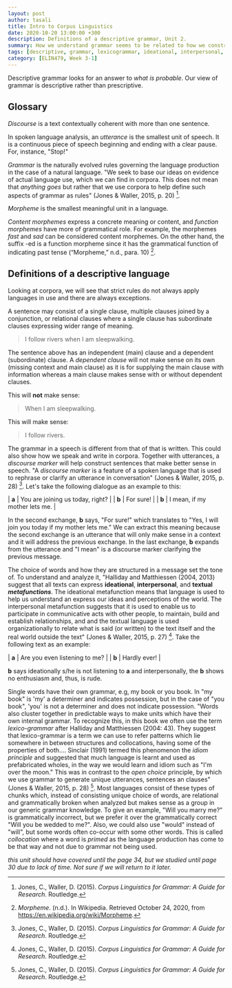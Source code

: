 ```yaml
---
layout: post
author: tasali
title: Intro to Corpus Linguistics
date: 2020-10-20 13:00:00 +300
description: Definitions of a descriptive grammar, Unit 2.
summary: How we understand grammar seems to be related to how we construct it. Grammar by default is not prescriptive as what we mean by rules changes and is often broken by exceptions, which all natural languages experience. The spoken grammar is also different from that of written as one of the core values for the spoken grammar is efficiency. 
tags: [descriptive, grammar, lexicogrammar, ideational, interpersonal, textual, metafunctions utterance, textual, primer, open-choice, idiom-principle]
category: [ELIN479, Week 3-1]
---
```


Descriptive grammar looks for an answer to *what is probable*. Our view of grammar is descriptive rather than prescriptive.

## Glossary

_Discourse_ is a text contextually coherent with more than one sentence.

In spoken language analysis, an _utterance_ is the smallest unit of speech. It is a continuous piece of speech beginning and ending with a clear pause. For, instance, "Stop!"

_Grammar_ is the naturally evolved rules governing the language production in the case of a natural language. "We seek to base our ideas on evidence of actual language use, which we can find in corpora. This does not mean that _anything goes_ but rather that we use corpora to help define such aspects of grammar as rules" (Jones & Waller, 2015, p. 20) [^1].

_Morpheme_ is the smallest meaningful unit in a language. 

_Content morphemes_ express a concrete meaning or content, and _function morphemes_ have more of grammatical role. For example, the morphemes _fast_ and _sad_ can be considered content morphemes. On the other hand, the suffix -ed is a function morpheme since it has the grammatical function of indicating past tense (“Morpheme,” n.d., para. 10) [^2]. 

## Definitions of a descriptive language

Looking at corpora, we will see that strict rules do not always apply languages in use and there are always exceptions.

A sentence may consist of a single clause, multiple clauses joined by a conjunction, or relational clauses where a single clause has subordinate clauses expressing wider range of meaning. 

> I follow rivers when I am sleepwalking. 

The sentence above has an independent (main) clause and a dependent (subordinate) clause. A _dependent clause_ will not make sense on its own (missing context and main clause) as it is for supplying the main clause with information whereas a main clause makes sense with or without dependent clauses.

This will **not** make sense:

> When I am sleepwalking.

This will make sense:

> I follow rivers.

The grammar in a speech is different from that of that is written. This could also show how we speak and write in corpora. Together with utterances, a _discourse marker_ will help construct sentences that make better sense in speech. "A _discourse marker_ is a feature of a spoken language that is used to rephrase or clarify an utterance in conversation" (Jones & Waller, 2015, p. 28) [^1]. Let's take the following dialogue as an example to this:

| **a** | You are joining us today, right? |
| **b** | For sure! |
| **b** | I mean, if my mother lets me. |

In the second exchange, **b** says, "For sure!" which translates to "Yes, I will join you today if my mother lets me." We can extract this meaning because the second exchange is an utterance that will only make sense in a context and it will address the previous exchange. In the last exchange, **b** expands from the utterance and "I mean" is a discourse marker clarifying the previous message.

The choice of words and how they are structured in a message set the tone of. To understand and analyze it, "Halliday and Matthiessen (2004, 2013) suggest that all texts can express **ideational**, **interpersonal**, and **textual *metafunctions***. The ideational metafunction means that language is used to help us understand an express our ideas and perceptions of the world. The interpersonal metafunction suggests that it is used to enable us to participate in communicative acts with other people, to maintain, build and establish relationships, and and the textual language is used organizationally to relate what is said (or written) to the text itself and the real world outside the text" (Jones & Waller, 2015, p. 27) [^1]. Take the following text as an example:

| **a** | Are you even listening to me? |
| **b** | Hardly ever! |

**b** says ideationally s/he is not listening to **a** and interpersonally, the **b** shows no enthusiasm and, thus, is rude.

Single words have their own grammar, e.g, my book or you book. In "my book" is 'my' a determiner and indicates possession, but in the case of "you book", 'you' is not a determiner and does not indicate possession. "Words also cluster together in predictable ways to make units which have their own internal grammar. To recognize this, in this book we often use the term _lexico-grammar_ after Halliday and Matthiessen (2004: 43). They suggest that lexico-grammar is a term we can use to refer patterns which lie somewhere in between structures and collocations, having some of the properties of both.... Sinclair (1991) termed this phenomenon the _idiom principle_ and suggested that much language is learnt and used as prefabricated wholes, in the way we would learn and idiom such as "I'm over the moon." This was in contrast to the _open choice_ principle, by which we use grammar to generate unique utterances, sentences an clauses" (Jones & Waller, 2015, p. 28) [^1]. Most languages consist of these types of chunks which, instead of consisting unique choice of words, are relational and grammatically broken when analyzed but makes sense as a group in our generic grammar knowledge. To give an example, "Will you marry me?" is grammatically incorrect, but we prefer it over the grammatically correct "Will you be wedded to me?". Also, we could also use "would" instead of "will", but some words often co-occur with some other words. This is called _collocation_ where a word is _primed_ as the language production has come to be that way and not due to grammar not being used.

*this unit should have covered until the page 34, but we studied until page 30 due to lack of time. Not sure if we will return to it later.*

[^1]: Jones, C., Waller, D. (2015). *Corpus Linguistics for Grammar: A Guide for Research*. Routledge.
[^2]: *Morpheme*. (n.d.). In Wikipedia. Retrieved October 24, 2020, from <https://en.wikipedia.org/wiki/Morpheme>.